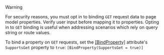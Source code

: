 > [!WARNING]
> For security reasons, you must opt in to binding `GET` request data to page model properties. Verify user input before mapping it to properties. Opting in to `GET` binding is useful when addressing scenarios which rely on query string or route values.
>
> To bind a property on `GET` requests, set the  [[BindProperty]](/dotnet/api/microsoft.aspnetcore.mvc.bindpropertyattribute) attribute's `SupportsGet` property to `true`:
> `[BindProperty(SupportsGet = true)]`
